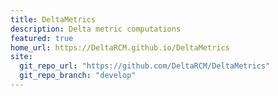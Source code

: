 ```yaml
---
title: DeltaMetrics
description: Delta metric computations
featured: true
home_url: https://DeltaRCM.github.io/DeltaMetrics
site:
  git_repo_url: "https://github.com/DeltaRCM/DeltaMetrics"
  git_repo_branch: "develop"
---
```


